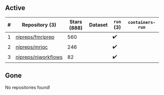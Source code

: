 ## Active
| # | Repository (3) | Stars (888) | Dataset | `run` (3) | `containers-run` |
| --- | --- | --- | --- | --- | --- |
| 1 | [nipreps/fmriprep](https://github.com/nipreps/fmriprep) | 560 |  | :heavy_check_mark: |  |
| 2 | [nipreps/mriqc](https://github.com/nipreps/mriqc) | 246 |  | :heavy_check_mark: |  |
| 3 | [nipreps/niworkflows](https://github.com/nipreps/niworkflows) | 82 |  | :heavy_check_mark: |  |

## Gone
No repositories found!

